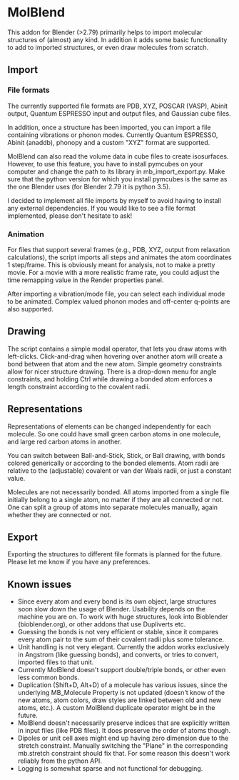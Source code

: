 # MolBlend

This addon for Blender (>2.79) primarily helps to import molecular structures
of (almost) any kind. In addition it adds some basic functionality to add to
imported structures, or even draw molecules from scratch.

## Import
### File formats

The currently supported file formats are PDB, XYZ, POSCAR (VASP), Abinit
output, Quantum ESPRESSO input and output files, and Gaussian cube files.

In addition, once a structure has been imported, you can import a file
containing vibrations or phonon modes. Currently Quantum ESPRESSO, Abinit
(anaddb), phonopy and a custom "XYZ" format are supported.

MolBlend can also read the volume data in cube files to create isosurfaces.
However, to use this feature, you have to install pymcubes on your computer
and change the path to its library in mb_import_export.py. Make sure that 
the python version for which you install pymcubes is the same as the one
Blender uses (for Blender 2.79 it is python 3.5).

I decided to implement all file imports by myself to avoid having to install
any external dependencies.
If you would like to see a file format implemented, please don't hesitate to
ask!

### Animation

For files that support several frames (e.g., PDB, XYZ, output from relaxation
calculations), the script imports all steps and animates the atom coordinates
1 step/frame.
This is obviously meant for analysis, not to make a pretty movie. For a movie
with a more realistic frame rate, you could adjust the time remapping value in
the Render properties panel.

After importing a vibration/mode file, you can select each individual mode to
be animated. Complex valued phonon modes and off-center q-points are also 
supported.

## Drawing

The script contains a simple modal operator, that lets you draw atoms with
left-clicks. Click-and-drag when hovering over another atom will create a bond
between that atom and the new atom. 
Simple geometry constraints allow for nicer structure drawing. There is a 
drop-down menu for angle constraints, and holding Ctrl while drawing a bonded
atom enforces a length constraint according to the covalent radii.

## Representations

Representations of elements can be changed independently for each molecule. 
So one could have small green carbon atoms in one molecule, and large red 
carbon atoms in another.

You can switch between Ball-and-Stick, Stick, or Ball drawing, with
bonds colored generically or according to the bonded elements. Atom radii are
relative to the (adjustable) covalent or van der Waals radii, or just a 
constant value.

Molecules are not necessarily bonded. All atoms imported from a single file
initially belong to a single atom, no matter if they are all connected or not.
One can split a group of atoms into separate molecules manually, again whether
they are connected or not.

## Export

Exporting the structures to different file formats is planned for the future.
Please let me know if you have any preferences.

## Known issues

- Since every atom and every bond is its own object, large structures soon
  slow down the usage of Blender. Usability depends on the machine you are on.
  To work with huge structures, look into Bioblender (bioblender.org), or 
  other addons that use Dupliverts etc.
- Guessing the bonds is not very efficient or stable, since it compares every
  atom pair to the sum of their covalent radii plus some tolerance.
- Unit handling is not very elegant. Currently the addon works exclusively in
  Angstrom (like guessing bonds), and converts, or tries to convert, imported
  files to that unit.
- Currently MolBlend doesn't support double/triple bonds, or other even less
  common bonds.
- Duplication (Shift+D, Alt+D) of a molecule has various issues, since the 
  underlying MB_Molecule Property is not updated (doesn't know of the new
  atoms, atom colors, draw styles are linked between old and new atoms, etc.).
  A custom MolBlend duplicate operator might be in the future.
- MolBlend doesn't necessarily preserve indices that are explicitly written 
  in input files (like PDB files). It does preserve the order of atoms though.
- Dipoles or unit cell axes might end up having zero dimension due to the
  stretch constraint. Manually switching the "Plane" in the corresponding 
  mb.stretch constraint should fix that. For some reason this doesn't work
  reliably from the python API.
- Logging is somewhat sparse and not functional for debugging.
